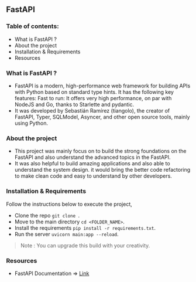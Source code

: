 ## FastAPI


### Table of contents:
* What is FastAPI ?
* About the project
* Installation & Requirements
* Resources


### What is FastAPI ?
* FastAPI is a modern, high-performance web framework for building APIs with Python based on standard type hints. It has the following key features: Fast to run: It offers very high performance, on par with NodeJS and Go, thanks to Starlette and pydantic.
* It was developed by Sebastián Ramírez (tiangolo), the creator of FastAPI, Typer, SQLModel, Asyncer, and other open source tools, mainly using Python.


### About the project
* This project was mainly focus on to build the strong foundations on the FastAPI and also understand the advanced topics in the FastAPI.
* It was also helpful to build amazing applications and also able to understand the system design. it would bring the better code refactoring to make clean code and easy to understand by other developers.


### Installation & Requirements
Follow the instructions below to execute the project,
* Clone the repo `git clone `.
* Move to the main directory `cd <FOLDER_NAME>`.
* Install the requirements `pip install -r requirements.txt`.
* Run the server `uvicorn main:app --reload`.

> Note : You can upgrade this build with your creativity.

### Resources
* FastAPI Documentation => [Link](https://fastapi.tiangolo.com/)
